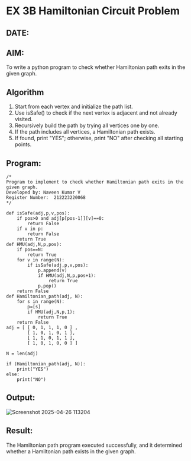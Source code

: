 # EX 3B Hamiltonian Circuit Problem
## DATE:
## AIM:
To write a python program to check whether Hamiltonian path exits in the given graph.

## Algorithm
1. Start from each vertex and initialize the path list.
2. Use isSafe() to check if the next vertex is adjacent and not already visited.
3. Recursively build the path by trying all vertices one by one.
4. If the path includes all vertices, a Hamiltonian path exists.
5. If found, print "YES"; otherwise, print "NO" after checking all starting points.
## Program:
```
/*
Program to implement to check whether Hamiltonian path exits in the given graph.
Developed by: Naveen Kumar V
Register Number:  212223220068
*/
```
```
def isSafe(adj,p,v,pos):
    if pos>0 and adj[p[pos-1]][v]==0:
        return False
    if v in p:
        return False
    return True
def HMU(adj,N,p,pos):
    if pos==N:
        return True
    for v in range(N):
        if isSafe(adj,p,v,pos):
            p.append(v)
            if HMU(adj,N,p,pos+1):
                return True
            p.pop()
    return False
def Hamiltonian_path(adj, N):
    for s in range(N):
        p=[s]
        if HMU(adj,N,p,1):
            return True
    return False
adj = [ [ 0, 1, 1, 1, 0 ] ,
        [ 1, 0, 1, 0, 1 ],
        [ 1, 1, 0, 1, 1 ],
        [ 1, 0, 1, 0, 0 ] ]
 
N = len(adj)
 
if (Hamiltonian_path(adj, N)):
    print("YES")
else:
    print("NO")
```
## Output:
![Screenshot 2025-04-26 113204](https://github.com/user-attachments/assets/e426b254-a17d-4f25-aa48-1b84a6c22fa0)
## Result:
The Hamiltonian path program executed successfully, and it determined whether a Hamiltonian path exists in the given graph.
